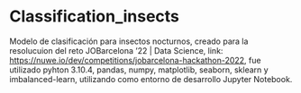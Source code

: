 # Classification_insects

Modelo de clasificación para insectos nocturnos, creado para la resolucuion del reto JOBarcelona ’22 | Data Science, link: https://nuwe.io/dev/competitions/jobarcelona-hackathon-2022, fue utilizado pyhton 3.10.4, pandas, numpy, matplotlib, seaborn, sklearn y imbalanced-learn, utilizando como entorno de desarrollo Jupyter Notebook.
